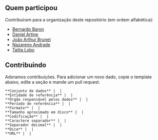 ## Quem participou

Contribuíram para a organização deste repositório (em ordem alfabética):
- [Bernardo Baron](https://github.com/bcbernardo)
- [Daniel Artine](https://github.com/danielartine)
- [João Arthur Brunet](https://github.com/joaoarthurbm)
- [Nazareno Andrade](https://github.com/nazareno)
- [Talita Lobo](https://github.com/talitalobo)

## Contribuindo

Adoramos contribuições. Para adicionar um novo dado, copie o template abaixo, edite a seção e mande um pull request.

```
**Conjunto de dados** |  |
**Entidade de referência** |  |
**Órgão responsável pelos dados** |  |
**Período de referência** |  |
**Formato** |  |
**Tamanho aproximado em disco** |  |
**Codificação** |  |
**Caractere separador** |  |
**Separador decimal** |  |
**Dica** |  |
**URL** |  |
```

